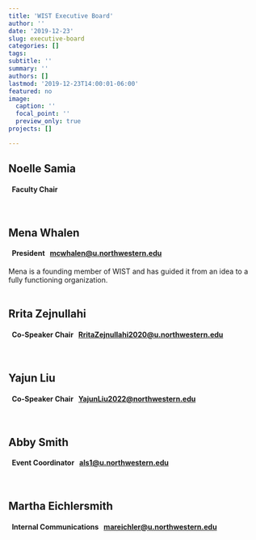 ```yaml
---
title: 'WIST Executive Board'
author: ''
date: '2019-12-23'
slug: executive-board
categories: []
tags:
subtitle: ''
summary: ''
authors: []
lastmod: '2019-12-23T14:00:01-06:00'
featured: no
image: 
  caption: ''
  focal_point: ''
  preview_only: true
projects: []

---
```


##   Noelle Samia   
<h4> 
<i class="fas fa-chalkboard-teacher"></i>
&nbsp; 
Faculty Chair
</h4>  
 

<br>  
  
## Mena Whalen  
<h4> 
<i class="fas fa-edit"></i>
&nbsp; 
President
&nbsp;  
<A HREF="mailto:
mcwhalen@u.northwestern.edu
">
mcwhalen@u.northwestern.edu
</A>  
</h4>  
Mena is a founding member of WIST and has guided it from an idea to a fully functioning organization.  
<br>
<br>
  
## Rrita Zejnullahi
<h4> 
<i class="fas fa-volume-up"></i>
&nbsp; 
Co-Speaker Chair
&nbsp;  
<A HREF="mailto:
RritaZejnullahi2020@u.northwestern.edu
">
RritaZejnullahi2020@u.northwestern.edu
</A>  
</h4>  

<br>  
  
## Yajun Liu
<h4> 
<i class="fas fa-volume-up"></i>
&nbsp; 
Co-Speaker Chair
&nbsp;  
<A HREF="mailto:
YajunLiu2022@northwestern.edu 
">
YajunLiu2022@northwestern.edu 
</A>  
</h4> 

<br>  
  
## Abby Smith
<h4> 
<i class="far fa-calendar-alt"></i>
&nbsp; 
Event Coordinator
&nbsp;  
<A HREF="mailto:
als1@u.northwestern.edu
">
als1@u.northwestern.edu 
</A>  
</h4> 

<br>  
  
## Martha Eichlersmith  
<h4> 
<i class="fas fa-mail-bulk"></i>
&nbsp; 
Internal Communications
&nbsp;
<A HREF="mailto:
mareichler@u.northwestern.edu
">
mareichler@u.northwestern.edu 
</A> 
</h4>  
